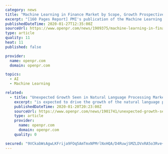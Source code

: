 ```yaml
---
category: news
title: "Machine Learning in Finance Market by Scope, Growth Prospective, Application & Forecast"
excerpt: "[160 Pages Report] PMI's publication of the Machine Learning in Finance Market-Size, Share, Trends, forecast 2030 examines the market for Machine Learning in Finance and the considerations involved in implementation. The 66-page report reviews the growing market for Machine Learning in Finance, plus the latest trends, opportunities and challenges."
publishedDateTime: 2020-01-27T12:35:00Z
sourceUrl: https://www.openpr.com/news/1909375/machine-learning-in-finance-market-by-scope-growth
type: article
quality: 11
heat: 11
published: false

provider:
  name: openpr.com
  domain: openpr.com

topics:
  - AI
  - Machine Learning

related:
  - title: "Unexpected Growth Seen in Natural Language Processing Market Comprehensive Evaluation of the Market via in-Depth Qualitative Insights by 2027"
    excerpt: "is expected to drive the growth of the natural language processing market. Increasing investments in the healthcare sectors, rising placement of the cloud-based, and web business applications with growing machine-to-machine technologies are additionally fueling the growth of the natural language processing market. The “Global Natural Language ..."
    publishedDateTime: 2020-01-20T20:23:00Z
    sourceUrl: https://www.openpr.com/news/1901741/unexpected-growth-seen-in-natural-language-processing-market
    type: article
    provider:
      name: openpr.com
      domain: openpr.com
    quality: 0

secured: "9VCkabWsAgwLKFrija9FOq5AmTmxNPMrlNxHQA/D4RuwjSMZLDVxRA5o3Rve+us//8Ki5hDhhGKNjoCxKwckCbNuK1vxcOe2mK+i70YVW2Rh+CZhEBNdXdyIblLzuL2Q57vN+yDr3xRgmefFL5vqCJmwjrZN4xF9filhP4KOn/n62No1+qbdwCql5e3WLeBX8rlHHTE4aw7txAFTQ7TK00vhK6RCsgGAciPebRJYhcSEIc4PJezHti0JdiZhoaWugoRdk88AM8HVz7mgMraluPacSWE9QpqNXoqzBXafoDzQ/J4SctrsJJ+WvEXtX7W0;GQzAmvitAOfgKTAx5nEmwg=="
---
```


